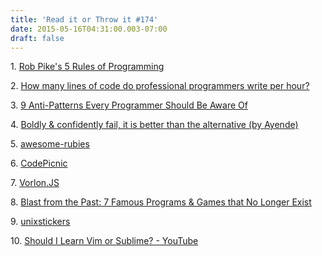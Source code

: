 ```yaml
---
title: 'Read it or Throw it #174'
date: 2015-05-16T04:31:00.003-07:00
draft: false
---
```


1. [Rob Pike's 5 Rules of Programming](http://users.ece.utexas.edu/~adnan/pike.html)  

2. [How many lines of code do professional programmers write per hour?](http://www.quora.com/How-many-lines-of-code-do-professional-programmers-write-per-hour)

3. [9 Anti-Patterns Every Programmer Should Be Aware Of](http://sahandsaba.com/nine-anti-patterns-every-programmer-should-be-aware-of-with-examples.html)

4. [Boldly & confidently fail, it is better than the alternative (by Ayende)](http://ayende.com/blog/170753/boldly-confidently-fail-it-is-better-than-the-alternative)

5. [awesome-rubies](https://github.com/planetruby/awesome-rubies/)

6. [CodePicnic](https://codepicnic.com/)

7. [Vorlon.JS](http://vorlonjs.com/)

8. [Blast from the Past: 7 Famous Programs & Games that No Longer Exist](http://www.makeuseof.com/tag/blast-past-7-famous-programs-games-no-longer-exist/)

9. [unixstickers](http://www.unixstickers.com/)

10. [Should I Learn Vim or Sublime? - YouTube](https://www.youtube.com/watch?v=pN-GCcnI9Es)